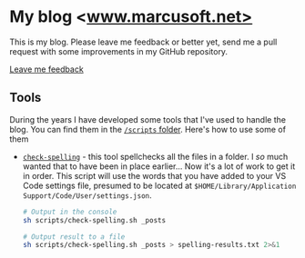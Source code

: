 # My blog <www.marcusoft.net>

This is my blog. Please leave me feedback or better yet, send me a pull request with some improvements in my GitHub repository.

[Leave me feedback](https://github.com/marcusoftnet/marcusoftnet.github.io/issues/new)

## Tools

During the years I have developed some tools that I've used to handle the blog. You can find them in the [`/scripts` folder](/scripts/). Here's how to use some of them

* [`check-spelling`](/scripts/check-spelling.sh) - this tool spellchecks all the files in a folder. I *so* much wanted that to have been in place earlier... Now it's a lot of work to get it in order.
This script will use the words that you have added to your VS Code settings file, presumed to be located at `$HOME/Library/Application Support/Code/User/settings.json`.

    ```bash
    # Output in the console
    sh scripts/check-spelling.sh _posts

    # Output result to a file
    sh scripts/check-spelling.sh _posts > spelling-results.txt 2>&1
    ```

